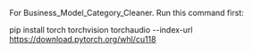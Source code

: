 For Business_Model_Category_Cleaner. Run this command first:

pip install torch torchvision torchaudio --index-url https://download.pytorch.org/whl/cu118


